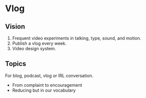 # Vlog

## Vision

1. Frequent video experiments in talking, type, sound, and motion.
2. Publish a vlog every week.
3. Video design system.

## Topics

For blog, podcast, vlog or IRL conversation.

- From complaint to encouragement
- Reducing but in our vocabulary
